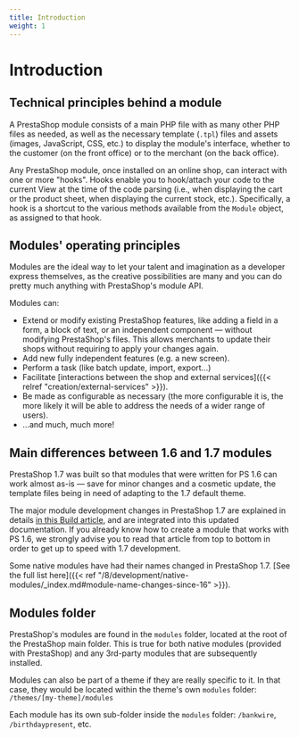 ```yaml
---
title: Introduction
weight: 1
---
```


# Introduction

## Technical principles behind a module

A PrestaShop module consists of a main PHP file with as many other PHP
files as needed, as well as the necessary template (`.tpl`) files and
assets (images, JavaScript, CSS, etc.) to display the module's
interface, whether to the customer (on the front office) or to the
merchant (on the back office).

Any PrestaShop module, once installed on an online shop, can interact
with one or more "hooks". Hooks enable you to hook/attach your code to
the current View at the time of the code parsing (i.e., when displaying
the cart or the product sheet, when displaying the current stock, etc.).
Specifically, a hook is a shortcut to the various methods available from
the `Module` object, as assigned to that hook.

## Modules' operating principles

Modules are the ideal way to let your talent and imagination as a
developer express themselves, as the creative possibilities are many and
you can do pretty much anything with PrestaShop's module API.

Modules can:

- Extend or modify existing PrestaShop features, like adding a field in a form, a block of text, or an independent component — without modifying PrestaShop's files. This allows merchants to update their shops without requiring to apply your changes again.
- Add new fully independent features (e.g. a new screen).
- Perform a task (like batch update, import, export...)
- Facilitate [interactions between the shop and external services]({{< relref "creation/external-services" >}}).
- Be made as configurable as necessary (the more configurable it is, the more likely it will be able to address the needs of a wider range of users).
- ...and much, much more!

## Main differences between 1.6 and 1.7 modules

PrestaShop 1.7 was built so that modules that were written for PS 1.6 can work almost as-is — save for minor changes and a cosmetic update, the template files being in need of adapting to the 1.7 default theme.

The major module development changes in PrestaShop 1.7 are explained in details [in this Build article](https://build.prestashop.com/news/module-development-changes-in-17/), and are integrated into this updated documentation. If you already know how to create a module that works with PS 1.6, we strongly advise you to read that article from top to bottom in order to get up to speed with 1.7 development.

Some native modules have had their names changed in PrestaShop 1.7. [See the full list here]({{< ref "/8/development/native-modules/_index.md#module-name-changes-since-16" >}}).

## Modules folder

PrestaShop's modules are found in the `modules` folder, located at the root of the PrestaShop main folder. This is true for both native modules (provided with PrestaShop) and any 3rd-party modules that are subsequently installed.

Modules can also be part of a theme if they are really specific to it. In that case, they would be located within the theme's own `modules` folder: `/themes/[my-theme]/modules`

Each module has its own sub-folder inside the `modules` folder: `/bankwire`, `/birthdaypresent`, etc.
